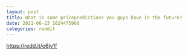 ```yaml
--- 
layout: post 
title: What is some pricepredictions you guys have in the future? 
date: 2021-06-23 1624475960 
categories: reddit 
--- 
```

https://redd.it/o6jv1f